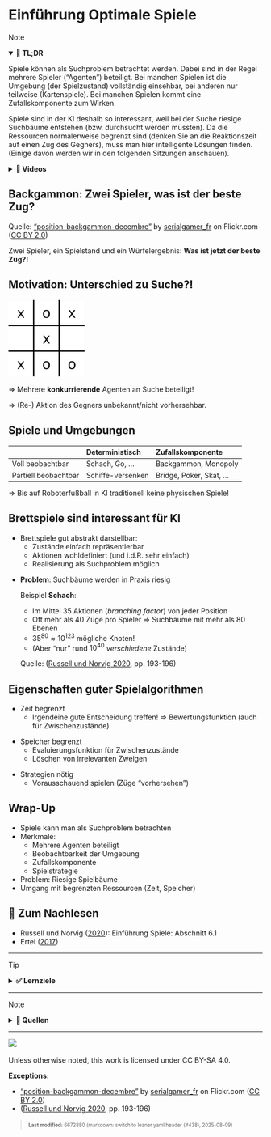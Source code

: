 # Einführung Optimale Spiele

> [!NOTE]
>
> <details open>
>
> <summary><strong>🎯 TL;DR</strong></summary>
>
> Spiele können als Suchproblem betrachtet werden. Dabei sind in der
> Regel mehrere Spieler (“Agenten”) beteiligt. Bei manchen Spielen ist
> die Umgebung (der Spielzustand) vollständig einsehbar, bei anderen nur
> teilweise (Kartenspiele). Bei manchen Spielen kommt eine
> Zufallskomponente zum Wirken.
>
> Spiele sind in der KI deshalb so interessant, weil bei der Suche
> riesige Suchbäume entstehen (bzw. durchsucht werden müssten). Da die
> Ressourcen normalerweise begrenzt sind (denken Sie an die
> Reaktionszeit auf einen Zug des Gegners), muss man hier intelligente
> Lösungen finden. (Einige davon werden wir in den folgenden Sitzungen
> anschauen).
>
> </details>
>
> <details>
>
> <summary><strong>🎦 Videos</strong></summary>
>
> - [VL Einführung Optimale Spiele](https://youtu.be/wVYhbgtzxhs)
>
> </details>

## Backgammon: Zwei Spieler, was ist der beste Zug?

Quelle: [“position-backgammon-decembre”](https://www.flickr.com/photos/83436399@N04/11267311625)
by [serialgamer_fr](https://www.flickr.com/photos/83436399@N04) on
Flickr.com ([CC BY
2.0](https://creativecommons.org/licenses/by/2.0/?ref=ccsearch&atype=rich))

Zwei Spieler, ein Spielstand und ein Würfelergebnis: **Was ist jetzt der
beste Zug?!**

## Motivation: Unterschied zu Suche?!

<img src="images/tttEnd.png" width="30%">

=\> Mehrere **konkurrierende** Agenten an Suche beteiligt!

=\> (Re-) Aktion des Gegners unbekannt/nicht vorhersehbar.

## Spiele und Umgebungen

|                      | Deterministisch   | Zufallskomponente      |
|:---------------------|:------------------|:-----------------------|
| Voll beobachtbar     | Schach, Go, …     | Backgammon, Monopoly   |
| Partiell beobachtbar | Schiffe-versenken | Bridge, Poker, Skat, … |

=\> Bis auf Roboterfußball in KI traditionell keine physischen Spiele!

## Brettspiele sind interessant für KI

- Brettspiele gut abstrakt darstellbar:
  - Zustände einfach repräsentierbar
  - Aktionen wohldefiniert (und i.d.R. sehr einfach)
  - Realisierung als Suchproblem möglich

<!-- -->

- **Problem**: Suchbäume werden in Praxis riesig

  Beispiel **Schach**:

  - Im Mittel 35 Aktionen (*branching factor*) von jeder Position
  - Oft mehr als 40 Züge pro Spieler =\> Suchbäume mit mehr als 80
    Ebenen
  - $`35^{80} \approx 10^{123}`$ mögliche Knoten!
  - (Aber “nur” rund $`10^{40}`$ *verschiedene* Zustände)

  Quelle: ([Russell und Norvig 2020](#ref-Russell2020), pp. 193-196)

## Eigenschaften guter Spielalgorithmen

- Zeit begrenzt
  - Irgendeine gute Entscheidung treffen! =\> Bewertungsfunktion (auch
    für Zwischenzustände)

<!-- -->

- Speicher begrenzt
  - Evaluierungsfunktion für Zwischenzustände
  - Löschen von irrelevanten Zweigen

<!-- -->

- Strategien nötig
  - Vorausschauend spielen (Züge “vorhersehen”)

## Wrap-Up

- Spiele kann man als Suchproblem betrachten
- Merkmale:
  - Mehrere Agenten beteiligt
  - Beobachtbarkeit der Umgebung
  - Zufallskomponente
  - Spielstrategie
- Problem: Riesige Spielbäume
- Umgang mit begrenzten Ressourcen (Zeit, Speicher)

## 📖 Zum Nachlesen

- Russell und Norvig ([2020](#ref-Russell2020)): Einführung Spiele:
  Abschnitt 6.1
- Ertel ([2017](#ref-Ertel2017))

------------------------------------------------------------------------

> [!TIP]
>
> <details>
>
> <summary><strong>✅ Lernziele</strong></summary>
>
> - k2: Spiele als Suchproblem
> - k2: Eigenschaften guter Spielalgorithmen
>
> </details>

------------------------------------------------------------------------

> [!NOTE]
>
> <details>
>
> <summary><strong>👀 Quellen</strong></summary>
>
> <div id="refs" class="references csl-bib-body hanging-indent"
> entry-spacing="0">
>
> <div id="ref-Ertel2017" class="csl-entry">
>
> Ertel, W. 2017. *Introduction to Artificial Intelligence*. 2nd
> edition. Springer. <https://doi.org/10.1007/978-3-319-58487-4>.
>
> </div>
>
> <div id="ref-Russell2020" class="csl-entry">
>
> Russell, S., und P. Norvig. 2020. *Artificial Intelligence: A Modern
> Approach*. 4th Edition. Pearson. <http://aima.cs.berkeley.edu>.
>
> </div>
>
> </div>
>
> </details>

------------------------------------------------------------------------

<img src="https://licensebuttons.net/l/by-sa/4.0/88x31.png" width="10%">

Unless otherwise noted, this work is licensed under CC BY-SA 4.0.

**Exceptions:**

- [“position-backgammon-decembre”](https://www.flickr.com/photos/83436399@N04/11267311625)
  by [serialgamer_fr](https://www.flickr.com/photos/83436399@N04) on
  Flickr.com ([CC BY
  2.0](https://creativecommons.org/licenses/by/2.0/?ref=ccsearch&atype=rich))
- ([Russell und Norvig 2020](#ref-Russell2020), pp. 193-196)

<blockquote><p><sup><sub><strong>Last modified:</strong> 6672880 (markdown: switch to leaner yaml header (#438), 2025-08-09)<br></sub></sup></p></blockquote>
